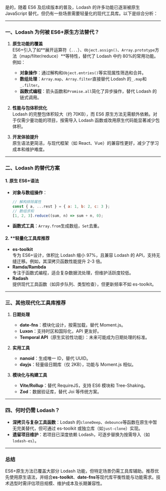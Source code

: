 是的，随着 ES6 及后续版本的普及，Lodash 的许多功能已逐渐被原生 JavaScript 替代，但仍有一些场景需要轻量化的现代工具库。以下是综合分析：

---

### 一、Lodash 为何被 ES6+原生方法替代？

1. **原生功能的覆盖**  
   ES6+引入了如**展开运算符（`...`）、`Object.assign()`、`Array.prototype`方法（map/filter/reduce）**等特性，替代了 Lodash 中约 80%的常用功能。例如：

   - **对象操作**：通过解构和`Object.entries()`等实现属性筛选和合并。
   - **数组处理**：`Array.map`、`Array.filter`直接替代 Lodash 的`_.map`和`_.filter`。
   - **函数式编程**：箭头函数和`Promise.all`简化了异步操作，替代 Lodash 的链式调用。

2. **性能与包体积优化**  
   Lodash 的完整包体积较大（约 70KB），而 ES6 原生方法无需额外依赖。对于仅需少量功能的项目，按需导入 Lodash 函数或改用原生代码能显著减少包体积。

3. **开发体验提升**  
   原生语法更简洁，与现代框架（如 React、Vue）的兼容性更好，减少了学习成本和维护难度。

---

### 二、Lodash 的替代方案

#### 1. **原生 ES6+语法**

- **对象与数组操作**：
  ```javascript
  // 解构排除属性
  const { a, ...rest } = { a: 1, b: 2, c: 3 };
  // 数组求和
  [1, 2, 3].reduce((sum, n) => sum + n, 0);
  ```
- **函数式工具**：`Array.from`生成数组，`Set`去重。

#### 2. \*\*轻量化工具库推荐

- **es-toolkit**  
  专为 ES6+设计，体积比 Lodash 缩小 97%，且兼容 Lodash 的 API，支持无缝迁移。例如，其深拷贝函数性能提升 2-3 倍。
- **Ramda/Rambda**  
  专注于函数式编程，适合复杂数据流处理，但维护活跃度较低。
- **Radash**  
  提供现代工具函数（如异步队列、类型检查），但更新频率不如 es-toolkit。

---

### 三、其他现代化工具库推荐

1. **日期处理**

   - **date-fns**：模块化设计，按需加载，替代 Moment.js。
   - **Luxon**：支持时区和国际化，API 更友好。
   - **Temporal API**（原生实验性功能）：未来可能成为日期处理的标准。

2. **实用工具**

   - **nanoid**：生成唯一 ID，替代 UUID。
   - **dayjs**：轻量级日期库（仅 2KB），功能与 Moment.js 相似。

3. **模块化与构建工具**
   - **Vite/Rollup**：替代 RequireJS，支持 ES6 模块和 Tree-Shaking。
   - **Zod**：数据验证库，替代 Joi 等传统方案。

---

### 四、何时仍需 Lodash？

- **深拷贝与复杂工具函数**：Lodash 的`cloneDeep`、`debounce`等函数在原生中暂无完美替代，但可通过 es-toolkit 或独立库（如`just-clone`）实现。
- **遗留项目维护**：若项目已深度依赖 Lodash，可逐步替换为按需导入（如`lodash-es`）。

---

### 总结

ES6+原生方法已覆盖大部分 Lodash 功能，但特定场景仍需工具库辅助。推荐优先使用原生语法，并结合**es-toolkit**、**date-fns**等现代库平衡性能与功能需求。技术选型时需评估项目规模、维护成本及长期兼容性。
